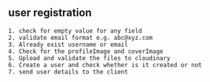

## user registration
    1. check for empty value for any field
    2. validate email format e.g. abc@xyz.com
    3. Already exist username or email
    4. Check for the profileImage and coverImage
    5. Upload and validate the files to cloudinary
    6. Create a user and check whether is it created or not
    7. send user details to the client
